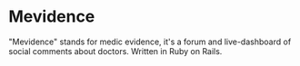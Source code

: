 # Mevidence

"Mevidence" stands for medic evidence, it's a forum and live-dashboard of social comments about doctors.
Written in Ruby on Rails.
